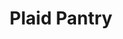 ---
title: "Plaid Pantry"
url: /portland/plaid-pantry-southwest-gibbs-street/
shop: Lebensmittel
---